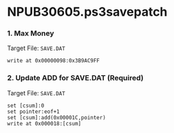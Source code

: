 # NPUB30605.ps3savepatch

### 1. Max Money

Target File: `SAVE.DAT`

```
write at 0x00000098:0x3B9AC9FF
```

### 2. Update ADD for SAVE.DAT (Required)

Target File: `SAVE.DAT`

```
set [csum]:0
set pointer:eof+1
set [csum]:add(0x00001C,pointer)
write at 0x000018:[csum]
```

